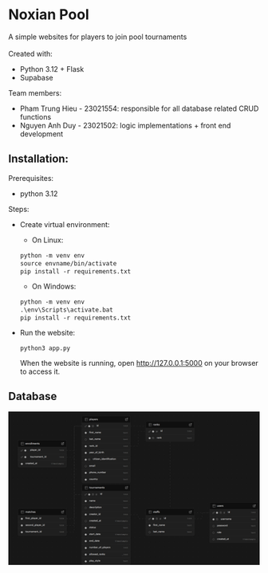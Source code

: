 <h1>
  Noxian Pool
</h1>
  A simple websites for players to join pool tournaments
<br></br>
  Created with:
  
  - Python 3.12 + Flask
  - Supabase

  Team members:

  - Pham Trung Hieu - 23021554: responsible for all database related CRUD functions
  - Nguyen Anh Duy - 23021502: logic implementations + front end development

<h2>
  Installation:
</h2>

Prerequisites:
  - python 3.12

Steps:
  - Create virtual environment:
      - On Linux:
      ```
      python -m venv env
      source envname/bin/activate
      pip install -r requirements.txt
      ```
    
      - On Windows:
      ```
      python -m venv env
      .\env\Scripts\activate.bat
      pip install -r requirements.txt
      ```
  - Run the website:
    ```
    python3 app.py
    ```
    When the website is running, open http://127.0.0.1:5000 on your browser to access it.

<h2>
  Database
</h2>

![img](database_image.png)
